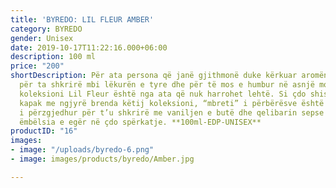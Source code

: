 ```yaml
---
title: 'BYREDO: LIL FLEUR AMBER'
category: BYREDO
gender: Unisex
date: 2019-10-17T11:22:16.000+06:00
description: 100 ml
price: "200"
shortDescription: Për ata persona që janë gjithmonë duke kërkuar aromën e mëngjesit
  për ta shkrirë mbi lëkurën e tyre dhe për të mos e humbur në asnjë moment të ditës,
  koleksioni Lil Fleur është nga ata që nuk harrohet lehtë. Si çdo shishe tjetër me
  kapak me ngjyrë brenda këtij koleksioni, “mbreti” i përbërësve është trëndafili
  i përzgjedhur për t’u shkrirë me vaniljen e butë dhe qelibarin sepse dallohet nga
  ëmbëlsia e egër në çdo spërkatje. **100ml-EDP-UNISEX**
productID: "16"
images:
- image: "/uploads/byredo-6.png"
- image: images/products/byredo/Amber.jpg

---
```

